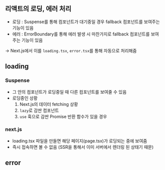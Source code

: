 
## 리액트의 로딩, 에러 처리

- 로딩 : Suspense를 통해 컴포넌트가 대기중일 경우 fallback 컴포넌트를 보여주는 기능이 있음
- 에러 : ErrorBoundary를 통해 에러 발생 시 마찬가지로 fallback 컴포넌트를 보여주는 기능이 있음

-> Next.js에서 이를 `loading.tsx`, `error.tsx`를 통해 자동으로 처리해줌

## loading

### Suspense

- 그 안의 컴포넌트가 로딩중일 때 다른 컴포넌트를 보여줄 수 있음
- 로딩중인 상황
	1. Next.js의 데이터 fetching 상황
	2. `lazy`로 감싼 컴포넌트
	3. `use` 훅으로 감싼 Promise 반환 함수가 있을 경우

### next.js

- loading.tsx 파일을 만들면 해당 페이지(page.tsx)가 로딩되는 중에 보여줌
- 즉시 접속하면 볼 수 없음 (SSR을 통해서 이미 서버에서 렌더링 된 상태기 때문)

## error

